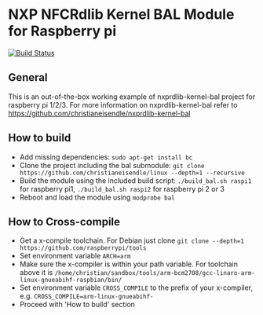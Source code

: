# NXP NFCRdlib Kernel BAL Module for Raspberry pi

[![Build Status](https://travis-ci.org/christianeisendle/linux.svg?branch=rpi-4.4.y_bal)](https://travis-ci.org/christianeisendle/linux)

## General
This is an out-of-the-box working example of nxprdlib-kernel-bal project for raspberry pi 1/2/3. 
For more information on nxprdlib-kernel-bal refer to https://github.com/christianeisendle/nxprdlib-kernel-bal

## How to build
- Add missing dependencies: `sudo apt-get install bc`
- Clone the project including the bal submodule: `git clone https://github.com/christianeisendle/linux --depth=1 --recursive`
- Build the module using the included build script: `./build_bal.sh raspi1` for raspberry pi1, `./build_bal.sh raspi2` for raspberry pi 2 or 3
- Reboot and load the module using `modprobe bal`

## How to Cross-compile
- Get a x-compile toolchain. For Debian just clone `git clone --depth=1 https://github.com/raspberrypi/tools`
- Set environment variable `ARCH=arm`
- Make sure the x-compiler is within your path variable. For toolchain above it is `/home/christian/sandbox/tools/arm-bcm2708/gcc-linaro-arm-linux-gnueabihf-raspbian/bin/`
- Set environment variable `CROSS_COMPILE` to the prefix of your x-compiler, e.g. `CROSS_COMPILE=arm-linux-gnueabihf-`
- Proceed with 'How to build' section
